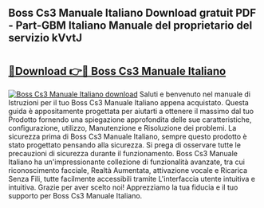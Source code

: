 ## Boss Cs3 Manuale Italiano Download gratuit PDF - Part-GBM Italiano Manuale del proprietario del servizio kVvtJ

# <h2><a href="http://dfb58z.blite.top/?on=Boss+Cs3+Manuale+Italiano">🔗Download 👉🔴 Boss Cs3 Manuale Italiano</a></h2>

[![Boss Cs3 Manuale Italiano download](https://i.imgur.com/lujVjoI.png)](http://dfb58z.blite.top/?on=Boss+Cs3+Manuale+Italiano)
Saluti e benvenuto nel manuale di Istruzioni per il tuo Boss Cs3 Manuale Italiano appena acquistato. Questa guida è appositamente progettata per aiutarti a ottenere il massimo dal tuo Prodotto fornendo una spiegazione approfondita delle sue caratteristiche, configurazione, utilizzo, Manutenzione e Risoluzione dei problemi. La sicurezza prima di Boss Cs3 Manuale Italiano, sempre questo prodotto è stato progettato pensando alla sicurezza. Si prega di osservare tutte le precauzioni di sicurezza durante il funzionamento. Boss Cs3 Manuale Italiano ha un'impressionante collezione di funzionalità avanzate, tra cui riconoscimento facciale, Realtà Aumentata, attivazione vocale e Ricarica Senza Fili, tutte facilmente accessibili tramite L'interfaccia utente intuitiva e intuitiva. Grazie per aver scelto noi! Apprezziamo la tua fiducia e il tuo supporto per Boss Cs3 Manuale Italiano.
